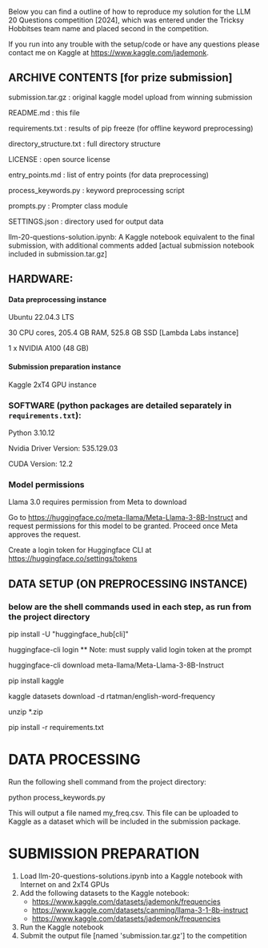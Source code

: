 
Below you can find a outline of how to reproduce my solution for the LLM 20 Questions competition [2024], which was entered under the Tricksy Hobbitses team name and placed second in the competition.

If you run into any trouble with the setup/code or have any questions please contact me on Kaggle at https://www.kaggle.com/jademonk.  

## ARCHIVE CONTENTS [for prize submission]

submission.tar.gz : original kaggle model upload from winning submission

README.md : this file

requirements.txt : results of pip freeze (for offline keyword preprocessing)

directory_structure.txt : full directory structure

LICENSE : open source license

entry_points.md : list of entry points (for data preprocessing)

process_keywords.py : keyword preprocessing script

prompts.py : Prompter class module

SETTINGS.json : directory used for output data

llm-20-questions-solution.ipynb: A Kaggle notebook equivalent to the final submission, with additional comments added [actual submission notebook included in submission.tar.gz]

## HARDWARE:

#### Data preprocessing instance

Ubuntu 22.04.3 LTS 

30 CPU cores, 205.4 GB RAM, 525.8 GB SSD [Lambda Labs instance]

1 x NVIDIA A100 (48 GB)

#### Submission preparation instance

Kaggle 2xT4 GPU instance

### SOFTWARE (python packages are detailed separately in `requirements.txt`):

Python 3.10.12

Nvidia Driver Version: 535.129.03   

CUDA Version: 12.2  
 
### Model permissions

Llama 3.0 requires permission from Meta to download

Go to https://huggingface.co/meta-llama/Meta-Llama-3-8B-Instruct and request permissions for this model to be granted. Proceed once Meta approves the request.

Create a login token for Huggingface CLI at https://huggingface.co/settings/tokens


## DATA SETUP (ON PREPROCESSING INSTANCE)

### below are the shell commands used in each step, as run from the project directory

pip install -U "huggingface_hub[cli]"

huggingface-cli login
** Note: must supply valid login token at the prompt

huggingface-cli download meta-llama/Meta-Llama-3-8B-Instruct

pip install kaggle

kaggle datasets download -d rtatman/english-word-frequency

unzip *.zip

pip install -r requirements.txt  

# DATA PROCESSING

Run the following shell command from the project directory:

python process_keywords.py

This will output a file named my_freq.csv. This file can be uploaded to Kaggle as a dataset which will be included in the submission package.  

# SUBMISSION PREPARATION

1) Load llm-20-questions-solutions.ipynb into a Kaggle notebook with Internet on and 2xT4 GPUs
2) Add the following datasets to the Kaggle notebook:
   * https://www.kaggle.com/datasets/jademonk/frequencies
   * https://www.kaggle.com/datasets/canming/llama-3-1-8b-instruct
   * https://www.kaggle.com/datasets/jademonk/frequencies
3) Run the Kaggle notebook
4) Submit the output file [named 'submission.tar.gz'] to the competition
